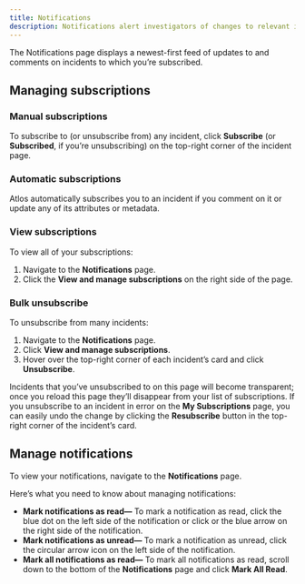 ```yaml
---
title: Notifications 
description: Notifications alert investigators of changes to relevant incidents. 
---
```


The Notifications page displays a newest-first feed of updates to and comments on incidents to which you’re subscribed.

## Managing subscriptions

### Manual subscriptions
To subscribe to (or unsubscribe from) any incident, click **Subscribe** (or **Subscribed**, if you’re unsubscribing) on the top-right corner of the incident page. 

### Automatic subscriptions
Atlos automatically subscribes you to an incident if you comment on it or update any of its attributes or metadata. 

### View subscriptions
To view all of your subscriptions:
1. Navigate to the **Notifications** page.
2. Click the **View and manage subscriptions** on the right side of the page. 
   
### Bulk unsubscribe
To unsubscribe from many incidents:
1. Navigate to the **Notifications** page. 
2. Click **View and manage subscriptions**.
3. Hover over the top-right corner of each incident’s card and click **Unsubscribe**. 

Incidents that you’ve unsubscribed to on this page will become transparent; once you reload this page they’ll disappear from your list of subscriptions. If you unsubscribe to an incident in error on the **My Subscriptions** page, you can easily undo the change by clicking the **Resubscribe** button in the top-right corner of the incident’s card. 

## Manage notifications 
To view your notifications, navigate to the **Notifications** page. 

Here’s what you need to know about managing notifications:
- **Mark notifications as read—** To mark a notification as read, click the blue dot on the left side of the notification or click or the blue arrow on the right side of the notification.
- **Mark notifications as unread—** To mark a notification as unread, click the circular arrow icon on the left side of the notification. 
- **Mark all notifications as read—** To mark all notifications as read, scroll down to the bottom of the **Notifications** page and click **Mark All Read**.

